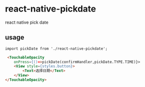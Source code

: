 # react-native-pickdate
react native pick date

## usage
```html
import pickDate from './react-native-pickdate';

 <TouchableOpacity
    onPress={()=>pickDate(confirmHandler,pickDate.TYPE.TIME)}>
    <View style={styles.button}>
        <Text>选择日期</Text>
    </View>
</TouchableOpacity>
```